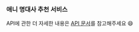 ### 애니 명대사 추천 서비스

API에 관한 더 자세한 내용은 [API 문서](https://documenter.getpostman.com/view/21381242/2s93RXrqBg)를 참고해주세요 😄
